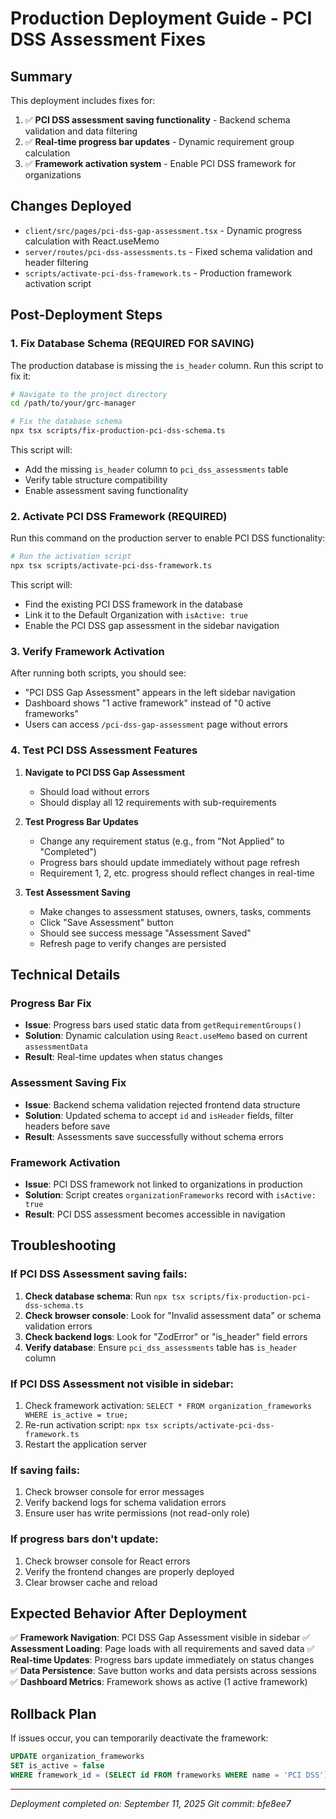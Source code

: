 # Production Deployment Guide - PCI DSS Assessment Fixes

## Summary
This deployment includes fixes for:
1. ✅ **PCI DSS assessment saving functionality** - Backend schema validation and data filtering
2. ✅ **Real-time progress bar updates** - Dynamic requirement group calculation
3. ✅ **Framework activation system** - Enable PCI DSS framework for organizations

## Changes Deployed
- `client/src/pages/pci-dss-gap-assessment.tsx` - Dynamic progress calculation with React.useMemo
- `server/routes/pci-dss-assessments.ts` - Fixed schema validation and header filtering  
- `scripts/activate-pci-dss-framework.ts` - Production framework activation script

## Post-Deployment Steps

### 1. Fix Database Schema (REQUIRED FOR SAVING)
The production database is missing the `is_header` column. Run this script to fix it:

```bash
# Navigate to the project directory
cd /path/to/your/grc-manager

# Fix the database schema
npx tsx scripts/fix-production-pci-dss-schema.ts
```

This script will:
- Add the missing `is_header` column to `pci_dss_assessments` table
- Verify table structure compatibility
- Enable assessment saving functionality

### 2. Activate PCI DSS Framework (REQUIRED)
Run this command on the production server to enable PCI DSS functionality:

```bash
# Run the activation script
npx tsx scripts/activate-pci-dss-framework.ts
```

This script will:
- Find the existing PCI DSS framework in the database
- Link it to the Default Organization with `isActive: true`
- Enable the PCI DSS gap assessment in the sidebar navigation

### 3. Verify Framework Activation
After running both scripts, you should see:
- "PCI DSS Gap Assessment" appears in the left sidebar navigation
- Dashboard shows "1 active framework" instead of "0 active frameworks"
- Users can access `/pci-dss-gap-assessment` page without errors

### 4. Test PCI DSS Assessment Features
1. **Navigate to PCI DSS Gap Assessment**
   - Should load without errors
   - Should display all 12 requirements with sub-requirements

2. **Test Progress Bar Updates**
   - Change any requirement status (e.g., from "Not Applied" to "Completed")
   - Progress bars should update immediately without page refresh
   - Requirement 1, 2, etc. progress should reflect changes in real-time

3. **Test Assessment Saving**
   - Make changes to assessment statuses, owners, tasks, comments
   - Click "Save Assessment" button
   - Should see success message "Assessment Saved"
   - Refresh page to verify changes are persisted

## Technical Details

### Progress Bar Fix
- **Issue**: Progress bars used static data from `getRequirementGroups()`
- **Solution**: Dynamic calculation using `React.useMemo` based on current `assessmentData`
- **Result**: Real-time updates when status changes

### Assessment Saving Fix  
- **Issue**: Backend schema validation rejected frontend data structure
- **Solution**: Updated schema to accept `id` and `isHeader` fields, filter headers before save
- **Result**: Assessments save successfully without schema errors

### Framework Activation
- **Issue**: PCI DSS framework not linked to organizations in production
- **Solution**: Script creates `organizationFrameworks` record with `isActive: true`
- **Result**: PCI DSS assessment becomes accessible in navigation

## Troubleshooting

### If PCI DSS Assessment saving fails:
1. **Check database schema**: Run `npx tsx scripts/fix-production-pci-dss-schema.ts`
2. **Check browser console**: Look for "Invalid assessment data" or schema validation errors
3. **Check backend logs**: Look for "ZodError" or "is_header" field errors
4. **Verify database**: Ensure `pci_dss_assessments` table has `is_header` column

### If PCI DSS Assessment not visible in sidebar:
1. Check framework activation: `SELECT * FROM organization_frameworks WHERE is_active = true;`
2. Re-run activation script: `npx tsx scripts/activate-pci-dss-framework.ts`
3. Restart the application server

### If saving fails:
1. Check browser console for error messages
2. Verify backend logs for schema validation errors
3. Ensure user has write permissions (not read-only role)

### If progress bars don't update:
1. Check browser console for React errors
2. Verify the frontend changes are properly deployed
3. Clear browser cache and reload

## Expected Behavior After Deployment

✅ **Framework Navigation**: PCI DSS Gap Assessment visible in sidebar
✅ **Assessment Loading**: Page loads with all requirements and saved data
✅ **Real-time Updates**: Progress bars update immediately on status changes  
✅ **Data Persistence**: Save button works and data persists across sessions
✅ **Dashboard Metrics**: Framework shows as active (1 active framework)

## Rollback Plan
If issues occur, you can temporarily deactivate the framework:
```sql
UPDATE organization_frameworks 
SET is_active = false 
WHERE framework_id = (SELECT id FROM frameworks WHERE name = 'PCI DSS');
```

---
*Deployment completed on: September 11, 2025*
*Git commit: bfe8ee7*
